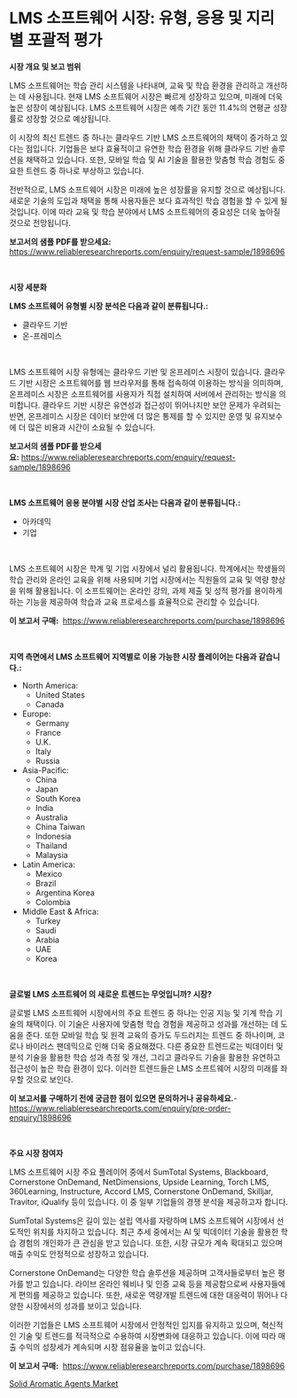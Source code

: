 <p><h1>LMS 소프트웨어 시장: 유형, 응용 및 지리별 포괄적 평가</h1></p><p><strong>시장 개요 및 보고 범위</strong></p>
<p><p>LMS 소프트웨어는 학습 관리 시스템을 나타내며, 교육 및 학습 환경을 관리하고 개선하는 데 사용됩니다. 현재 LMS 소프트웨어 시장은 빠르게 성장하고 있으며, 미래에 더욱 높은 성장이 예상됩니다. LMS 소프트웨어 시장은 예측 기간 동안 11.4%의 연평균 성장률로 성장할 것으로 예상됩니다.</p><p>이 시장의 최신 트렌드 중 하나는 클라우드 기반 LMS 소프트웨어의 채택이 증가하고 있다는 점입니다. 기업들은 보다 효율적이고 유연한 학습 환경을 위해 클라우드 기반 솔루션을 채택하고 있습니다. 또한, 모바일 학습 및 AI 기술을 활용한 맞춤형 학습 경험도 중요한 트렌드 중 하나로 부상하고 있습니다.</p><p>전반적으로, LMS 소프트웨어 시장은 미래에 높은 성장률을 유지할 것으로 예상됩니다. 새로운 기술의 도입과 채택을 통해 사용자들은 보다 효과적인 학습 경험을 할 수 있게 될 것입니다. 이에 따라 교육 및 학습 분야에서 LMS 소프트웨어의 중요성은 더욱 높아질 것으로 전망됩니다.</p></p>
<p><strong>보고서의 샘플 PDF를 받으세요:</strong> <a href="https://www.reliableresearchreports.com/enquiry/request-sample/1898696">https://www.reliableresearchreports.com/enquiry/request-sample/1898696</a></p>
<p>&nbsp;</p>
<p><strong>시장 세분화</strong></p>
<p><strong>LMS 소프트웨어 유형별 시장 분석은 다음과 같이 분류됩니다.:</strong></p>
<p><ul><li>클라우드 기반</li><li>온-프레미스</li></ul></p>
<p>&nbsp;</p>
<p><p>LMS 소프트웨어 시장 유형에는 클라우드 기반 및 온프레미스 시장이 있습니다. 클라우드 기반 시장은 소프트웨어를 웹 브라우저를 통해 접속하여 이용하는 방식을 의미하며, 온프레미스 시장은 소프트웨어를 사용자가 직접 설치하여 서버에서 관리하는 방식을 의미합니다. 클라우드 기반 시장은 유연성과 접근성이 뛰어나지만 보안 문제가 우려되는 반면, 온프레미스 시장은 데이터 보안에 더 많은 통제를 할 수 있지만 운영 및 유지보수에 더 많은 비용과 시간이 소요될 수 있습니다.</p></p>
<p><strong>보고서의 샘플 PDF를 받으세요:</strong>&nbsp;<a href="https://www.reliableresearchreports.com/enquiry/request-sample/1898696">https://www.reliableresearchreports.com/enquiry/request-sample/1898696</a></p>
<p>&nbsp;</p>
<p><strong> LMS 소프트웨어 응용 분야별 시장 산업 조사는 다음과 같이 분류됩니다.:</strong></p>
<p><ul><li>아카데믹</li><li>기업</li></ul></p>
<p>&nbsp;</p>
<p><p>LMS 소프트웨어 시장은 학계 및 기업 시장에서 널리 활용됩니다. 학계에서는 학생들의 학습 관리와 온라인 교육을 위해 사용되며 기업 시장에서는 직원들의 교육 및 역량 향상을 위해 활용됩니다. 이 소프트웨어는 온라인 강의, 과제 제출 및 성적 평가를 용이하게 하는 기능을 제공하여 학습과 교육 프로세스를 효율적으로 관리할 수 있습니다.</p></p>
<p><strong>이 보고서 구매:</strong>&nbsp; <a href="https://www.reliableresearchreports.com/purchase/1898696">https://www.reliableresearchreports.com/purchase/1898696</a></p>
<p>&nbsp;</p>
<p><strong>지역 측면에서 LMS 소프트웨어 지역별로 이용 가능한 시장 플레이어는 다음과 같습니다.:</strong></p>
<p><ul>
    <li>
        North America:
        <ul>
            <li>United States</li>
            <li>Canada</li>
        </ul>
    </li>
    <li>
        Europe:
        <ul>
            <li>Germany</li>
            <li>France</li>
            <li>U.K.</li>
            <li>Italy</li>
            <li>Russia</li>
        </ul>
    </li>
    <li>
        Asia-Pacific:
        <ul>
            <li>China</li>
            <li>Japan</li>
            <li>South Korea</li>
            <li>India</li>
            <li>Australia</li>
            <li>China Taiwan</li>
            <li>Indonesia</li>
            <li>Thailand</li>
            <li>Malaysia</li>
        </ul>
    </li>
    <li>
        Latin America:
        <ul>
            <li>Mexico</li>
            <li>Brazil</li>
            <li>Argentina Korea</li>
            <li>Colombia</li>
        </ul>
    </li>
    <li>
        Middle East & Africa:
        <ul>
            <li>Turkey</li>
            <li>Saudi</li>
            <li>Arabia</li>
            <li>UAE</li>
            <li>Korea</li>
        </ul>
    </li>
    </ul></p>
<p>&nbsp;</p>
<p><strong>글로벌 LMS 소프트웨어 의 새로운 트렌드는 무엇입니까? 시장?</strong></p>
<p><p>글로벌 LMS 소프트웨어 시장에서의 주요 트렌드 중 하나는 인공 지능 및 기계 학습 기술의 채택이다. 이 기술은 사용자에 맞춤형 학습 경험을 제공하고 성과를 개선하는 데 도움을 준다. 또한 모바일 학습 및 원격 교육의 증가도 두드러지는 트렌드 중 하나이며, 코로나 바이러스 팬데믹으로 인해 더욱 중요해졌다. 다른 중요한 트렌드로는 빅데이터 및 분석 기술을 활용한 학습 성과 측정 및 개선, 그리고 클라우드 기술을 활용한 유연하고 접근성이 높은 학습 환경이 있다. 이러한 트렌드들은 LMS 소프트웨어 시장의 미래를 좌우할 것으로 보인다.</p></p>
<p><strong>이 보고서를 구매하기 전에 궁금한 점이 있으면 문의하거나 공유하세요.</strong>- <a href="https://www.reliableresearchreports.com/enquiry/pre-order-enquiry/1898696">https://www.reliableresearchreports.com/enquiry/pre-order-enquiry/1898696</a></p>
<p>&nbsp;</p>
<p><strong>주요 시장 참여자</strong></p>
<p><p>LMS 소프트웨어 시장 주요 플레이어 중에서 SumTotal Systems, Blackboard, Cornerstone OnDemand, NetDimensions, Upside Learning, Torch LMS, 360Learning, Instructure, Accord LMS, Cornerstone OnDemand, Skilljar, Travitor, iQualify 등이 있습니다. 이 중 일부 기업들의 경쟁 분석을 제공하고자 합니다.</p><p>SumTotal Systems은 길이 있는 설립 역사를 자랑하며 LMS 소프트웨어 시장에서 선도적인 위치를 차지하고 있습니다.  최근 추세 중에서는 AI 및 빅데이터 기술을 활용한 학습 경험의 개인화가 큰 관심을 받고 있습니다. 또한, 시장 규모가 계속 확대되고 있으며 매출 수익도 안정적으로 성장하고 있습니다.</p><p>Cornerstone OnDemand는 다양한 학습 솔루션을 제공하며 고객사들로부터 높은 평가를 받고 있습니다. 라이브 온라인 웨비나 및 인증 교육 등을 제공함으로써 사용자들에게 편의를 제공하고 있습니다. 또한, 새로운 역량개발 트렌드에 대한 대응력이 뛰어나 다양한 시장에서의 성과를 보이고 있습니다.</p><p>이러한 기업들은 LMS 소프트웨어 시장에서 안정적인 입지를 유지하고 있으며, 혁신적인 기술 및 트렌드를 적극적으로 수용하여 시장변화에 대응하고 있습니다. 이에 따라 매출 수익의 성장세가 계속되며 시장 점유율을 높이고 있습니다.</p></p>
<p><strong>이 보고서 구매:</strong>&nbsp;&nbsp;<a href="https://www.reliableresearchreports.com/purchase/1898696">https://www.reliableresearchreports.com/purchase/1898696</a></p>
<p><p><a href="https://picayune-night-cbd.notion.site/Solid-Aromatic-Agents-Market-Offers-Provide-Insightful-Data-for-the-Time-Period-from-2024-to-2031-an-16537ccc34d14281914486580176ac29">Solid Aromatic Agents Market</a></p></p>
